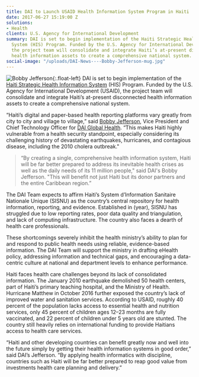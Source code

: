 ```yaml
---
title: DAI to Launch USAID Health Information System Program in Haiti
date: 2017-06-27 15:19:00 Z
solutions:
- Health
clients: U.S. Agency for International Development
summary: DAI is set to begin implementation of the Haiti Strategic Health Information
  System (HIS) Program. Funded by the U.S. Agency for International Development (USAID),
  the project team will consolidate and integrate Haiti’s at-present disconnected
  health information assets to create a comprehensive national system.
social-image: "/uploads/DAI-News----Bobby-Jefferson-mug.jpg"
---
```


![Bobby Jefferson](/uploads/DAI-News----Bobby-Jefferson-mug.jpg){:.float-left} DAI is set to begin implementation of the [Haiti Strategic Health Information System](https://www.dai.com/our-work/projects/haiti-strategic-health-information-system-his-program) (HIS) Program. Funded by the U.S. Agency for International Development (USAID), the project team will consolidate and integrate Haiti’s at-present disconnected health information assets to create a comprehensive national system.

“Haiti’s digital and paper-based health reporting platforms vary greatly from city to city and village to village,” said [Bobby Jefferson](https://www.dai.com/who-we-are/our-team/bobby-jefferson), Vice President and Chief Technology Officer for [DAI Global Health](https://www.dai.com/our-work/solutions/health). “This makes Haiti highly vulnerable from a health security standpoint, especially considering its challenging history of devastating earthquakes, hurricanes, and contagious disease, including the 2010 cholera outbreak."

> “By creating a single, comprehensive health information system, Haiti will be far better prepared to address its inevitable health crises as well as the daily needs of its 11 million people," said DAI's Bobby Jefferson. "This will benefit not just Haiti but its donor partners and the entire Caribbean region.”

The DAI Team expects to affirm Haiti’s System d’Information Sanitaire Nationale Unique (SISNU) as the country’s central repository for health information, reporting, and evidence. Established in (year), SISNU has struggled due to low reporting rates, poor data quality and triangulation, and lack of computing infrastructure. The country also faces a dearth of health care professionals.

These shortcomings severely inhibit the health ministry’s ability to plan for and respond to public health needs using reliable, evidence-based information. The DAI Team will support the ministry in drafting eHealth policy, addressing information and technical gaps, and encouraging a data-centric culture at national and department levels to enhance performance.

Haiti faces health care challenges beyond its lack of consolidated information. The January 2010 earthquake demolished 50 health centers, part of Haiti’s primary teaching hospital, and the Ministry of Health. Hurricane Matthew in October 2016 further exposed the country’s lack of improved water and sanitation services. According to USAID, roughly 40 percent of the population lacks access to essential health and nutrition services, only 45 percent of children ages 12–23 months are fully vaccinated, and 22 percent of children under 5 years old are stunted. The country still heavily relies on international funding to provide Haitians access to health care services.

“Haiti and other developing countries can benefit greatly now and well into the future simply by getting their health information systems in good order,” said DAI’s Jefferson. “By applying health informatics with discipline, countries such as Haiti will be far better prepared to reap good value from investments health care planning and delivery.”